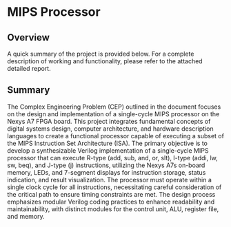 # MIPS Processor

## Overview
A quick summary of the project is provided below. For a complete description of working and functionality, please refer to the attached detailed report.

## Summary
The Complex Engineering Problem (CEP) outlined in the document focuses on the design and 
implementation of a single-cycle MIPS processor on the Nexys A7 FPGA board. This project 
integrates fundamental concepts of digital systems design, computer architecture, and hardware 
description languages to create a functional processor capable of executing a subset of the MIPS 
Instruction Set Architecture (ISA). The primary objective is to develop a synthesizable Verilog 
implementation of a single-cycle MIPS processor that can execute R-type (add, sub, and, or, slt), 
I-type (addi, lw, sw, beq), and J-type (j) instructions, utilizing the Nexys A7s on-board memory, 
LEDs, and 7-segment displays for instruction storage, status indication, and result visualization. 
The processor must operate within a single clock cycle for all instructions, necessitating careful 
consideration of the critical path to ensure timing constraints are met. The design process 
emphasizes modular Verilog coding practices to enhance readability and maintainability, with 
distinct modules for the control unit, ALU, register file, and memory.
